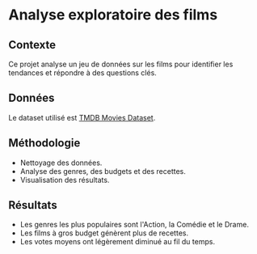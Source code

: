 # Analyse exploratoire des films

## Contexte
Ce projet analyse un jeu de données sur les films pour identifier les tendances et répondre à des questions clés.

## Données
Le dataset utilisé est [TMDB Movies Dataset](https://www.kaggle.com/datasets/tmdb/tmdb-movie-metadata).

## Méthodologie
- Nettoyage des données.
- Analyse des genres, des budgets et des recettes.
- Visualisation des résultats.

## Résultats
- Les genres les plus populaires sont l'Action, la Comédie et le Drame.
- Les films à gros budget génèrent plus de recettes.
- Les votes moyens ont légèrement diminué au fil du temps.

